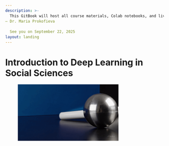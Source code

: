 ```yaml
---
description: >-
  This GitBook will host all course materials, Colab notebooks, and live updates
— Dr. Maria Prokofieva

  See you on September 22, 2025
layout: landing
---
```


# Introduction to Deep Learning in Social Sciences

<figure><img src=".gitbook/assets/intro to llm.gif" alt=""><figcaption></figcaption></figure>
